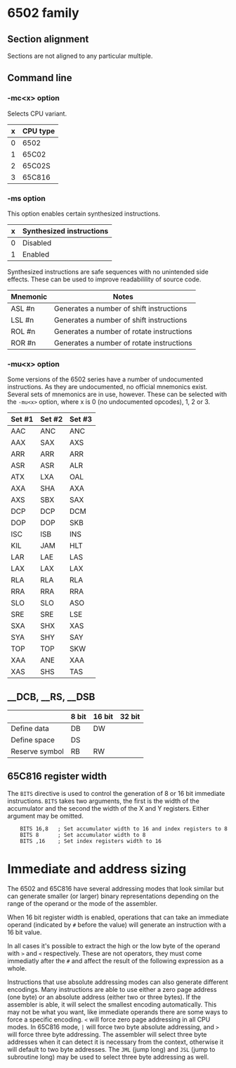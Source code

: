 # 6502 family

## Section alignment
Sections are not aligned to any particular multiple.

## Command line

### -mc\<x> option
Selects CPU variant.

| x | CPU type |
|---|---|
| 0 | 6502 |
| 1 | 65C02 |
| 2 | 65C02S |
| 3 | 65C816 |

### -ms<x> option
This option enables certain synthesized instructions.

| x | Synthesized instructions |
|---|---|
| 0 | Disabled |
| 1 | Enabled |

Synthesized instructions are safe sequences with no unintended side effects. These can be used to improve readabilility of source code.

| Mnemonic | Notes |
|---|---|
| ASL #n | Generates a number of shift instructions |
| LSL #n | Generates a number of shift instructions |
| ROL #n | Generates a number of rotate instructions |
| ROR #n | Generates a number of rotate instructions |


### -mu\<x> option
Some versions of the 6502 series have a number of undocumented instructions. As they are undocumented, no official mnemonics exist. Several sets of mnemonics are in use, however. These can be selected with the ```-mu<x>``` option, where x is 0 (no undocumented opcodes), 1, 2 or 3.

| Set #1 | Set #2 | Set #3 |
|---|---|---|
| AAC | ANC | ANC |
| AAX | SAX | AXS |
| ARR | ARR | ARR |
| ASR | ASR | ALR |
| ATX | LXA | OAL |
| AXA | SHA | AXA |
| AXS | SBX | SAX |
| DCP | DCP | DCM |
| DOP | DOP | SKB |
| ISC | ISB | INS |
| KIL | JAM | HLT |
| LAR | LAE | LAS |
| LAX | LAX | LAX |
| RLA | RLA | RLA |
| RRA | RRA | RRA |
| SLO | SLO | ASO |
| SRE | SRE | LSE |
| SXA | SHX | XAS |
| SYA | SHY | SAY |
| TOP | TOP | SKW |
| XAA | ANE | XAA |
| XAS | SHS | TAS |

## __DCB, __RS, __DSB

|| 8 bit | 16 bit | 32 bit |
|---|---|---|---|
| Define data | DB | DW | |
| Define space | DS | | |
| Reserve symbol | RB | RW | |

## 65C816 register width
The `BITS` directive is used to control the generation of 8 or 16 bit immediate instructions. `BITS` takes two arguments, the first is the width of the accumulator and the second the width of the X and Y registers. Either argument may be omitted.

```
    BITS 16,8   ; Set accumulator width to 16 and index registers to 8
    BITS 8      ; Set accumulator width to 8
    BITS ,16    ; Set index registers width to 16
```

# Immediate and address sizing
The 6502 and 65C816 have several addressing modes that look similar but can generate smaller (or larger) binary representations depending on the range of the operand or the mode of the assembler.

When 16 bit register width is enabled, operations that can take an immediate operand (indicated by `#` before the value) will generate an instruction with a 16 bit value.

In all cases it's possible to extract the high or the low byte of the operand with `>` and `<` respectively. These are not operators, they must come immediatly after the `#` and affect the result of the following expression as a whole.

Instructions that use absolute addressing modes can also generate different encodings. Many instructions are able to use either a zero page address (one byte) or an absolute address (either two or three bytes). If the assembler is able, it will select the smallest encoding automatically. This may not be what you want, like immediate operands there are some ways to force a specific encoding. `<` will force zero page addressing in all CPU modes. In 65C816 mode, `|` will force two byte absolute addressing, and `>` will force three byte addressing. The assembler will select three byte addresses when it can detect it is necessary from the context, otherwise it will default to two byte addresses. The `JML` (jump long) and `JSL` (jump to subroutine long) may be used to select three byte addressing as well.


